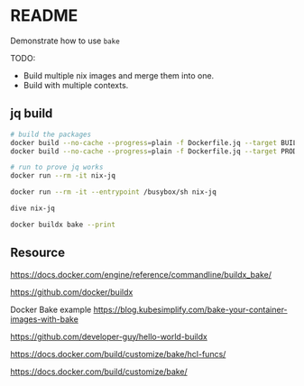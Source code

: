 # README

Demonstrate how to use `bake`  

TODO:

* Build multiple nix images and merge them into one.  
* Build with multiple contexts.  

## jq build

```sh
# build the packages 
docker build --no-cache --progress=plain -f Dockerfile.jq --target BUILDER -t nix-jq .  
docker build --no-cache --progress=plain -f Dockerfile.jq --target PRODUCTION -t nix-jq .    

# run to prove jq works
docker run --rm -it nix-jq

docker run --rm -it --entrypoint /busybox/sh nix-jq 

dive nix-jq

```

```sh
docker buildx bake --print
```

## Resource

https://docs.docker.com/engine/reference/commandline/buildx_bake/

https://github.com/docker/buildx

Docker Bake example
https://blog.kubesimplify.com/bake-your-container-images-with-bake

https://github.com/developer-guy/hello-world-buildx

https://docs.docker.com/build/customize/bake/hcl-funcs/

https://docs.docker.com/build/customize/bake/